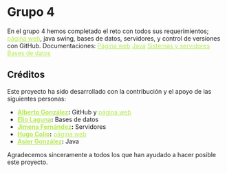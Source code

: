 # Grupo 4

En el grupo 4 hemos completado el reto con todos sus requerimientos; [página web](https://albertogfez.github.io/WEBSITE-ALBERTO/), java swing, bases de datos, servidores, y control de versiones con GitHub.
Documentaciones:
[Página web](https://github.com/AlbertoGfeZ/GRUPO-4-RETO/blob/Markdown/MARKDOWN.md)
[Java](https://github.com/AlbertoGfeZ/GRUPO-4-RETO/blob/Markdown/MARKDOWN.md)
[Sistemas y servidores](https://github.com/AlbertoGfeZ/GRUPO-4-RETO/blob/Markdown/MARKDOWN.md)
[Bases de datos](https://github.com/AlbertoGfeZ/GRUPO-4-RETO/blob/Markdown/MARKDOWN.md)




## Créditos

Este proyecto ha sido desarrollado con la contribución y el apoyo de las siguientes personas:

* **[Alberto González](https://github.com/AlbertoGfeZ):** GitHub y [página web](https://albertogfez.github.io/WEBSITE-ALBERTO/)
* **[Elio Laguna](https://github.com/BAI-1h3):** Bases de datos
* **[Jimena Fernández](https://github.com/jimenafdezz):** Servidores
* **[Hugo Colio](https://github.com/hugo-colio):** [página web](https://albertogfez.github.io/WEBSITE-ALBERTO/)
* **[Asier González](https://github.com/asiglez):** Java

Agradecemos sinceramente a todos los que han ayudado a hacer posible este proyecto.

<style>
a {
    color: #b5e853; /* Cambia el color de los enlaces*/
}
</style>
